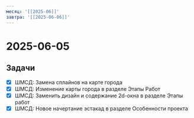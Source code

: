 ```yaml
---
месяц: '[[2025-06]]'
завтра: '[[2025-06-06]]'
---
```


# 2025-06-05

## Задачи

 - [x] ШМСД: Замена сплайнов на карте города
 - [x] ШМСД: Изменение карты города в разделе Этапы Работ
 - [x] ШМСД: Заменить дизайн и содержание 2d-окна в разделе Этапы работ
 - [x] ШМСД: Новое начертание эстакад в разделе Особенности проекта
